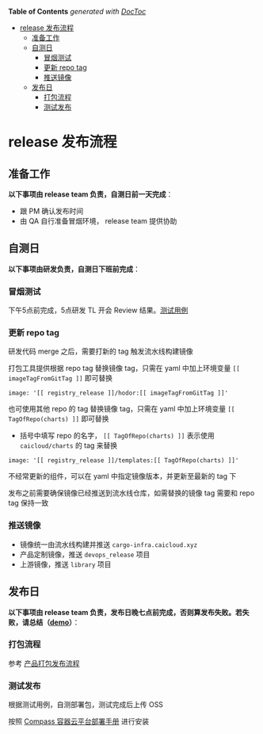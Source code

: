 <!-- START doctoc generated TOC please keep comment here to allow auto update -->
<!-- DON'T EDIT THIS SECTION, INSTEAD RE-RUN doctoc TO UPDATE -->
**Table of Contents**  *generated with [DocToc](https://github.com/thlorenz/doctoc)*

- [release 发布流程](#release-%E5%8F%91%E5%B8%83%E6%B5%81%E7%A8%8B)
  - [准备工作](#%E5%87%86%E5%A4%87%E5%B7%A5%E4%BD%9C)
  - [自测日](#%E8%87%AA%E6%B5%8B%E6%97%A5)
    - [冒烟测试](#%E5%86%92%E7%83%9F%E6%B5%8B%E8%AF%95)
    - [更新 repo tag](#%E6%9B%B4%E6%96%B0-repo-tag)
    - [推送镜像](#%E6%8E%A8%E9%80%81%E9%95%9C%E5%83%8F)
  - [发布日](#%E5%8F%91%E5%B8%83%E6%97%A5)
    - [打包流程](#%E6%89%93%E5%8C%85%E6%B5%81%E7%A8%8B)
    - [测试发布](#%E6%B5%8B%E8%AF%95%E5%8F%91%E5%B8%83)

<!-- END doctoc generated TOC please keep comment here to allow auto update -->

# release 发布流程

## 准备工作

**以下事项由 release team 负责，自测日前一天完成**：

* 跟 PM 确认发布时间
* 由 QA 自行准备冒烟环境， release team 提供协助
 
## 自测日

**以下事项由研发负责，自测日下班前完成**：

### 冒烟测试

下午5点前完成，5点研发 TL 开会 Review 结果。[测试用例](https://docs.google.com/spreadsheets/d/1OVmGzSTieJuZA0q01npleWbXe2v8hSUgakEzWxN9Oec/edit#gid=2033378945)

### 更新 repo tag

研发代码 merge 之后，需要打新的 tag 触发流水线构建镜像

打包工具提供根据 repo tag 替换镜像 tag，只需在 yaml 中加上环境变量 `[[ imageTagFromGitTag ]]` 即可替换

```
image: '[[ registry_release ]]/hodor:[[ imageTagFromGitTag ]]'
```

也可使用其他 repo 的 tag 替换镜像 tag，只需在 yaml 中加上环境变量 `[[ TagOfRepo(charts) ]]` 即可替换

- 括号中填写 repo 的名字， `[[ TagOfRepo(charts) ]]` 表示使用 `caicloud/charts` 的 tag 来替换

```
image: '[[ registry_release ]]/templates:[[ TagOfRepo(charts) ]]'
```

不经常更新的组件，可以在 yaml 中指定镜像版本，并更新至最新的 tag 下

发布之前需要确保镜像已经推送到流水线仓库，如需替换的镜像 tag 需要和 repo tag 保持一致

### 推送镜像

- 镜像统一由流水线构建并推送 `cargo-infra.caicloud.xyz`
- 产品定制镜像，推送 `devops_release` 项目
- 上游镜像，推送 `library` 项目

## 发布日

**以下事项由 release team 负责，发布日晚七点前完成，否则算发布失败。若失败，请总结（[demo](https://github.com/caicloud/platform/issues/683)）**：

### 打包流程

参考 [产品打包发布流程](./package.md)

### 测试发布

根据测试用例，自测部署包，测试完成后上传 OSS

按照 [Compass 容器云平台部署手册](https://docs.google.com/document/d/1BrLNUsbSpDM_v4Owv97fLCnG_ccIA2eULu8_Sx80Eyc/edit#heading=h.2yy1aubfzm7r) 进行安装
